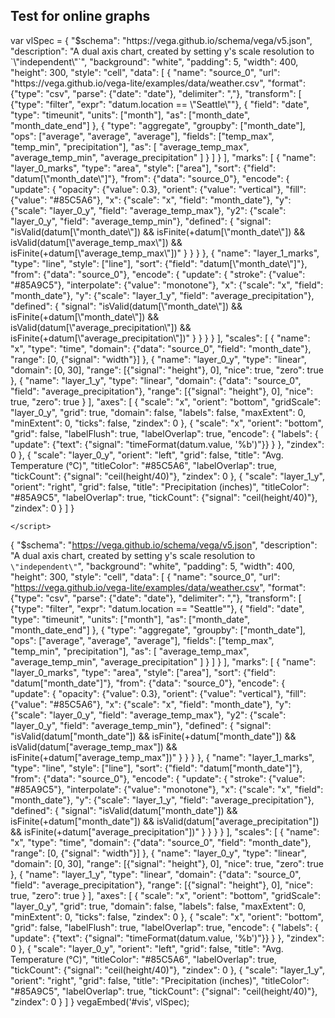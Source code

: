 <html>
  <head>
    <title>Vega-Lite Bar Chart</title>
    <meta charset="utf-8" />
    <script src="https://d3js.org/d3.v5.min.js"></script>
    <script src="https://cdn.jsdelivr.net/npm/vega@5.10.1"></script>
    <script src="https://cdn.jsdelivr.net/npm/vega-lite@4.10.4"></script>
    <script src="https://cdn.jsdelivr.net/npm/vega-embed@6.5.2"></script>
  <style>
 /* FONTS */
 @import url("https://fonts.googleapis.com/css?family=Open+Sans+Condensed:300,700");
    /* AXES */
/* ticks */
.axis line{
stroke: #706f6f;
stroke-width: 0.5;
shape-rendering: crispEdges;
}

/* axis contour */
.axis path {
stroke: #706f6f;
stroke-width: 0.7;
shape-rendering: crispEdges;
}

/* axis text */
.axis text, .xtext {
fill: #2b2929;
font-family: "Open Sans Condensed";
font-size: 100%;
}
.grid line {
stroke: lightgrey;
stroke-opacity: 0.7;
shape-rendering: crispEdges;
}
.grid path {
stroke-width: 0;
}
/* label text */
.label {
font-family: "Open Sans Condensed";
font-size: 65%;
}
.bund {
font-family: "Open Sans Condensed";
font-size: 10%;
fill:#ffffff;
}
/* LINE CHART */
.line,.li0,.li1,.li2,.li3,.li4,.li5,.li6,.li7,.li8,.li9,.li10,.li11,.li12,.li13,.li14,.li15,.li16,.li17,.li18,.li19,.li20,.li21,.li22,.li23,.li24,.li25, .line {
stroke-width: 1.5; fill:none;
    }
.li0 { stroke:#936037; } .te0 {fill: #936037;}
.li1 { stroke:#be1622; } .te1 {fill: #be1622;}
.li2 { stroke:#e71d73; } .te2 {fill: #e71d73;}
.li3 { stroke:#e94e1b; } .te3 {fill: #e94e1b;}
.li4 { stroke:#f39200; } .te4 {fill: #f39200;}
.li5 { stroke:#95c11f; } .te5 {fill: #95c11f;}
.li6 { stroke:#008d36; } .te6 {fill: #008d36;}
.li7 { stroke:#006633; } .te7 {fill: #006633;}
.li8 { stroke:#00a19a; } .te8 {fill: #00a19a;}
.li9 { stroke:#36a9e1; } .te9 {fill: #36a9e1;}
.li10 { stroke:#1d71b8; } .te10 {fill: #1d71b8;}
.li11 { stroke:#29235c; } .te11 {fill: #29235c;}
.li12 { stroke:#951b81; } .te12 {fill: #951b81;}
.li13 { stroke:#a3195b; } .te13 {fill: #a3195b;}
    
    .sygrid {
    stroke-opacity: 0.7;
    shape-rendering: crispEdges;
    stroke-width:1px;
    stroke-dasharray: 10,3;
    }

div.tooltip, div.tooltip2 {   
  position: absolute;           
  text-align: center;                          
    padding:0 2px 5px 2px;           
  font: 13px "Open Sans Condensed";
    font-weight:300;
    color:#fff;
  background-color: #777; 
  border: 2px #fff solid;      
  border-radius: 2px;           
  pointer-events: none;         
}
    div.tooltip {
        width: 40px;                  
        height: 25px;  
    }
    div.tooltip2 {
        padding: 3px;
        width: 40px;                  
        height: 26px;
        line-height:13px;
    }
    </style>
  </head>
  <body>
    <h2>Test for online graphs</h2>
    <!-- Container for the visualization -->
 
<div id="vis"></div>
 var vlSpec =
{
  "$schema": "https://vega.github.io/schema/vega/v5.json",
  "description": "A dual axis chart, created by setting y's scale resolution to `\"independent\"`",
  "background": "white",
  "padding": 5,
  "width": 400,
  "height": 300,
  "style": "cell",
  "data": [
    {
      "name": "source_0",
      "url": "https://vega.github.io/vega-lite/examples/data/weather.csv",
      "format": {"type": "csv", "parse": {"date": "date"}, "delimiter": ","},
      "transform": [
        {"type": "filter", "expr": "datum.location == \"Seattle\""},
        {
          "field": "date",
          "type": "timeunit",
          "units": ["month"],
          "as": ["month_date", "month_date_end"]
        },
        {
          "type": "aggregate",
          "groupby": ["month_date"],
          "ops": ["average", "average", "average"],
          "fields": ["temp_max", "temp_min", "precipitation"],
          "as": [
            "average_temp_max",
            "average_temp_min",
            "average_precipitation"
          ]
        }
      ]
    }
  ],
  "marks": [
    {
      "name": "layer_0_marks",
      "type": "area",
      "style": ["area"],
      "sort": {"field": "datum[\"month_date\"]"},
      "from": {"data": "source_0"},
      "encode": {
        "update": {
          "opacity": {"value": 0.3},
          "orient": {"value": "vertical"},
          "fill": {"value": "#85C5A6"},
          "x": {"scale": "x", "field": "month_date"},
          "y": {"scale": "layer_0_y", "field": "average_temp_max"},
          "y2": {"scale": "layer_0_y", "field": "average_temp_min"},
          "defined": {
            "signal": "isValid(datum[\"month_date\"]) && isFinite(+datum[\"month_date\"]) && isValid(datum[\"average_temp_max\"]) && isFinite(+datum[\"average_temp_max\"])"
          }
        }
      }
    },
    {
      "name": "layer_1_marks",
      "type": "line",
      "style": ["line"],
      "sort": {"field": "datum[\"month_date\"]"},
      "from": {"data": "source_0"},
      "encode": {
        "update": {
          "stroke": {"value": "#85A9C5"},
          "interpolate": {"value": "monotone"},
          "x": {"scale": "x", "field": "month_date"},
          "y": {"scale": "layer_1_y", "field": "average_precipitation"},
          "defined": {
            "signal": "isValid(datum[\"month_date\"]) && isFinite(+datum[\"month_date\"]) && isValid(datum[\"average_precipitation\"]) && isFinite(+datum[\"average_precipitation\"])"
          }
        }
      }
    }
  ],
  "scales": [
    {
      "name": "x",
      "type": "time",
      "domain": {"data": "source_0", "field": "month_date"},
      "range": [0, {"signal": "width"}]
    },
    {
      "name": "layer_0_y",
      "type": "linear",
      "domain": [0, 30],
      "range": [{"signal": "height"}, 0],
      "nice": true,
      "zero": true
    },
    {
      "name": "layer_1_y",
      "type": "linear",
      "domain": {"data": "source_0", "field": "average_precipitation"},
      "range": [{"signal": "height"}, 0],
      "nice": true,
      "zero": true
    }
  ],
  "axes": [
    {
      "scale": "x",
      "orient": "bottom",
      "gridScale": "layer_0_y",
      "grid": true,
      "domain": false,
      "labels": false,
      "maxExtent": 0,
      "minExtent": 0,
      "ticks": false,
      "zindex": 0
    },
    {
      "scale": "x",
      "orient": "bottom",
      "grid": false,
      "labelFlush": true,
      "labelOverlap": true,
      "encode": {
        "labels": {
          "update": {"text": {"signal": "timeFormat(datum.value, '%b')"}}
        }
      },
      "zindex": 0
    },
    {
      "scale": "layer_0_y",
      "orient": "left",
      "grid": false,
      "title": "Avg. Temperature (°C)",
      "titleColor": "#85C5A6",
      "labelOverlap": true,
      "tickCount": {"signal": "ceil(height/40)"},
      "zindex": 0
    },
    {
      "scale": "layer_1_y",
      "orient": "right",
      "grid": false,
      "title": "Precipitation (inches)",
      "titleColor": "#85A9C5",
      "labelOverlap": true,
      "tickCount": {"signal": "ceil(height/40)"},
      "zindex": 0
    }
  ]
}

    </script> 
  </body>
</html>

{
  "$schema": "https://vega.github.io/schema/vega/v5.json",
  "description": "A dual axis chart, created by setting y's scale resolution to `\"independent\"`",
  "background": "white",
  "padding": 5,
  "width": 400,
  "height": 300,
  "style": "cell",
  "data": [
    {
      "name": "source_0",
      "url": "https://vega.github.io/vega-lite/examples/data/weather.csv",
      "format": {"type": "csv", "parse": {"date": "date"}, "delimiter": ","},
      "transform": [
        {"type": "filter", "expr": "datum.location == \"Seattle\""},
        {
          "field": "date",
          "type": "timeunit",
          "units": ["month"],
          "as": ["month_date", "month_date_end"]
        },
        {
          "type": "aggregate",
          "groupby": ["month_date"],
          "ops": ["average", "average", "average"],
          "fields": ["temp_max", "temp_min", "precipitation"],
          "as": [
            "average_temp_max",
            "average_temp_min",
            "average_precipitation"
          ]
        }
      ]
    }
  ],
  "marks": [
    {
      "name": "layer_0_marks",
      "type": "area",
      "style": ["area"],
      "sort": {"field": "datum[\"month_date\"]"},
      "from": {"data": "source_0"},
      "encode": {
        "update": {
          "opacity": {"value": 0.3},
          "orient": {"value": "vertical"},
          "fill": {"value": "#85C5A6"},
          "x": {"scale": "x", "field": "month_date"},
          "y": {"scale": "layer_0_y", "field": "average_temp_max"},
          "y2": {"scale": "layer_0_y", "field": "average_temp_min"},
          "defined": {
            "signal": "isValid(datum[\"month_date\"]) && isFinite(+datum[\"month_date\"]) && isValid(datum[\"average_temp_max\"]) && isFinite(+datum[\"average_temp_max\"])"
          }
        }
      }
    },
    {
      "name": "layer_1_marks",
      "type": "line",
      "style": ["line"],
      "sort": {"field": "datum[\"month_date\"]"},
      "from": {"data": "source_0"},
      "encode": {
        "update": {
          "stroke": {"value": "#85A9C5"},
          "interpolate": {"value": "monotone"},
          "x": {"scale": "x", "field": "month_date"},
          "y": {"scale": "layer_1_y", "field": "average_precipitation"},
          "defined": {
            "signal": "isValid(datum[\"month_date\"]) && isFinite(+datum[\"month_date\"]) && isValid(datum[\"average_precipitation\"]) && isFinite(+datum[\"average_precipitation\"])"
          }
        }
      }
    }
  ],
  "scales": [
    {
      "name": "x",
      "type": "time",
      "domain": {"data": "source_0", "field": "month_date"},
      "range": [0, {"signal": "width"}]
    },
    {
      "name": "layer_0_y",
      "type": "linear",
      "domain": [0, 30],
      "range": [{"signal": "height"}, 0],
      "nice": true,
      "zero": true
    },
    {
      "name": "layer_1_y",
      "type": "linear",
      "domain": {"data": "source_0", "field": "average_precipitation"},
      "range": [{"signal": "height"}, 0],
      "nice": true,
      "zero": true
    }
  ],
  "axes": [
    {
      "scale": "x",
      "orient": "bottom",
      "gridScale": "layer_0_y",
      "grid": true,
      "domain": false,
      "labels": false,
      "maxExtent": 0,
      "minExtent": 0,
      "ticks": false,
      "zindex": 0
    },
    {
      "scale": "x",
      "orient": "bottom",
      "grid": false,
      "labelFlush": true,
      "labelOverlap": true,
      "encode": {
        "labels": {
          "update": {"text": {"signal": "timeFormat(datum.value, '%b')"}}
        }
      },
      "zindex": 0
    },
    {
      "scale": "layer_0_y",
      "orient": "left",
      "grid": false,
      "title": "Avg. Temperature (°C)",
      "titleColor": "#85C5A6",
      "labelOverlap": true,
      "tickCount": {"signal": "ceil(height/40)"},
      "zindex": 0
    },
    {
      "scale": "layer_1_y",
      "orient": "right",
      "grid": false,
      "title": "Precipitation (inches)",
      "titleColor": "#85A9C5",
      "labelOverlap": true,
      "tickCount": {"signal": "ceil(height/40)"},
      "zindex": 0
    }
  ]
}
vegaEmbed('#vis', vlSpec);
